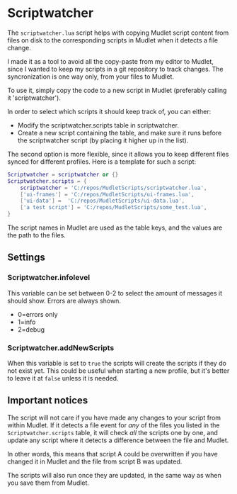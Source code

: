 # Scriptwatcher
The `scriptwatcher.lua` script helps with copying Mudlet script content from files on disk to the corresponding scripts in Mudlet when it detects a file change.

I made it as a tool to avoid all the copy-paste from my editor to Mudlet, since I wanted to keep my scripts in a git repository to track changes.  The syncronization is one way only, from your files to Mudlet. 

To use it, simply copy the code to a new script in Mudlet (preferably calling it 'scriptwatcher').

In order to select which scripts it should keep track of, you can either:

* Modify the scriptwatcher.scripts table in scriptwatcher.
* Create a new script containing the table, and make sure it runs before the scriptwatcher script (by placing it higher up in the list).

The second option is more flexible, since it allows you to keep different files synced for different profiles. Here is a template for such a script:

```lua
Scriptwatcher = scriptwatcher or {}
Scriptwatcher.scripts = {
    scriptwatcher = 'C:/repos/MudletScripts/scriptwatcher.lua',
    ['ui-frames'] = 'C:/repos/MudletScripts/ui-frames.lua',
    ['ui-data'] =  'C:/repos/MudletScripts/ui-data.lua',
    ['a test script'] = 'C:/repos/MudletScripts/some_test.lua',
}
```

The script names in Mudlet are used as the table keys, and the values are the path to the files.

## Settings

### Scriptwatcher.infolevel

This variable can be set between 0-2 to select the amount of messages it should show. Errors are always shown.
* 0=errors only
* 1=info
* 2=debug

### Scriptwatcher.addNewScripts

When this variable is set to `true` the scripts will create the scripts if they do not exist yet. This could be useful when starting a new profile, but it's better to leave it at `false` unless it is needed.

## Important notices
The script will not care if you have made any changes to your script from within Mudlet. If it detects a file event for *any* of the files you listed in the `Scriptwatcher.scripts` table, it will check *all* the scripts one by one, and update any script where it detects a difference between the file and Mudlet.

In other words, this means that script A could be overwritten if you have changed it in Mudlet and the file from script B was updated.

The scripts will also run once they are updated, in the same way as when you save them from Mudlet.
